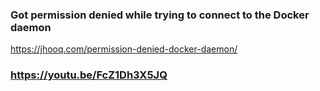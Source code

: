 ### Got permission denied while trying to connect to the Docker daemon
https://jhooq.com/permission-denied-docker-daemon/
### https://youtu.be/FcZ1Dh3X5JQ
